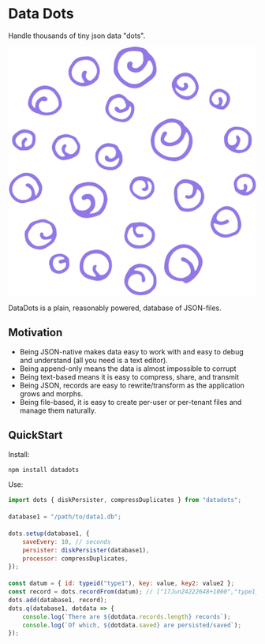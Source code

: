 # Data Dots

Handle thousands of tiny json data "dots".

![icon](./icon.svg)

DataDots is a plain, reasonably powered, database of JSON-files.

## Motivation

-   Being JSON-native makes data easy to work with and easy to debug and understand (all you need is a text editor).
-   Being append-only means the data is almost impossible to corrupt
-   Being text-based means it is easy to compress, share, and transmit
-   Being JSON, records are easy to rewrite/transform as the application grows and morphs.
-   Being file-based, it is easy to create per-user or per-tenant files and manage them naturally.

## QuickStart

Install:

```sh
npm install datadots
```

Use:

```javascript
import dots { diskPersister, compressDuplicates } from "datadots";

database1 = "/path/to/data1.db";

dots.setup(database1, {
    saveEvery: 10, // seconds
    persister: diskPersister(database1),
    processor: compressDuplicates,
});

const datum = { id: typeid("type1"), key: value, key2: value2 };
const record = dots.recordFrom(datum); // ["17Jun24222648+1000","type1_hdnq00zLSZNd","key","value","key2","value"]
dots.add(database1, record);
dots.q(database1, dotdata => {
    console.log(`There are ${dotdata.records.length} records`);
    console.log(`Of which, ${dotdata.saved} are persisted/saved`);
});
```
